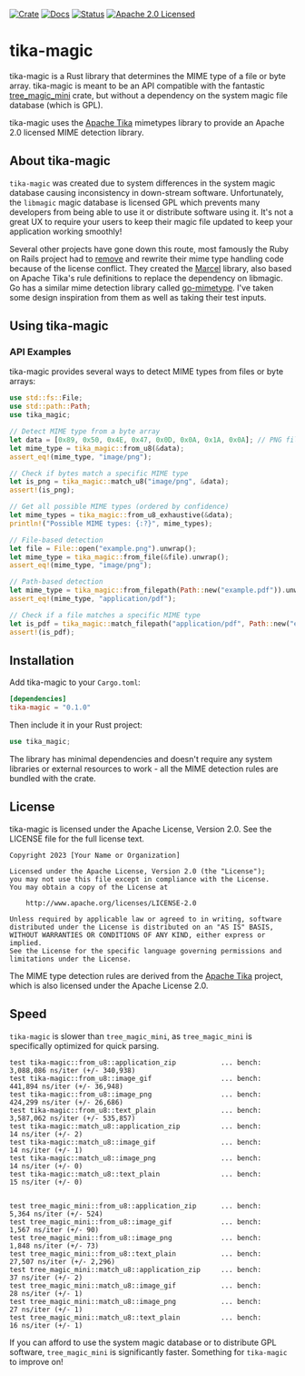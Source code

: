 [![Crate][crate-image]][crate-link]
[![Docs][docs-image]][docs-link]
[![Status][test-action-image]][test-action-link]
[![Apache 2.0 Licensed][license-apache-image]][license-apache-link]

# tika-magic

tika-magic is a Rust library that determines the MIME type of a file or byte array. tika-magic is meant to be an API 
compatible with the fantastic [tree_magic_mini](https://github.com/mbrubeck/tree_magic/) crate, but without a dependency
on the system magic file database (which is GPL).

tika-magic uses the [Apache Tika](http://tika.apache.org) mimetypes library to provide an Apache 2.0 licensed MIME 
detection library.

## About tika-magic

`tika-magic` was created due to system differences in the system magic database causing inconsistency in down-stream 
software. Unfortunately, the `libmagic` magic database is licensed GPL which prevents many developers from being able
to use it or distribute software using it. It's not a great UX to require your users to keep their magic file updated
to keep your application working smoothly!

Several other projects have gone down this route, most famously the Ruby on Rails project had to 
[remove](https://www.theregister.com/2021/03/25/ruby_rails_code/) and rewrite their mime type handling code because of 
the license conflict. They created the [Marcel](https://github.com/rails/marcel) library, also based on Apache Tika's rule
definitions to replace the dependency on libmagic. Go has a similar mime detection library called 
[go-mimetype](https://github.com/gabriel-vasile/mimetype). I've taken some design inspiration from them as well as taking
their test inputs.

## Using tika-magic

### API Examples
tika-magic provides several ways to detect MIME types from files or byte arrays:
``` rust
use std::fs::File;
use std::path::Path;
use tika_magic;

// Detect MIME type from a byte array
let data = [0x89, 0x50, 0x4E, 0x47, 0x0D, 0x0A, 0x1A, 0x0A]; // PNG file signature
let mime_type = tika_magic::from_u8(&data);
assert_eq!(mime_type, "image/png");

// Check if bytes match a specific MIME type
let is_png = tika_magic::match_u8("image/png", &data);
assert!(is_png);

// Get all possible MIME types (ordered by confidence)
let mime_types = tika_magic::from_u8_exhaustive(&data);
println!("Possible MIME types: {:?}", mime_types);

// File-based detection
let file = File::open("example.png").unwrap();
let mime_type = tika_magic::from_file(&file).unwrap();
assert_eq!(mime_type, "image/png");

// Path-based detection
let mime_type = tika_magic::from_filepath(Path::new("example.pdf")).unwrap();
assert_eq!(mime_type, "application/pdf");

// Check if a file matches a specific MIME type
let is_pdf = tika_magic::match_filepath("application/pdf", Path::new("example.pdf"));
assert!(is_pdf);
```
## Installation
Add tika-magic to your `Cargo.toml`:
``` toml
[dependencies]
tika-magic = "0.1.0"
```
Then include it in your Rust project:
``` rust
use tika_magic;
```
The library has minimal dependencies and doesn't require any system libraries or external resources to work - all the MIME detection rules are bundled with the crate.
## License
tika-magic is licensed under the Apache License, Version 2.0. See the LICENSE file for the full license text.
``` 
Copyright 2023 [Your Name or Organization]

Licensed under the Apache License, Version 2.0 (the "License");
you may not use this file except in compliance with the License.
You may obtain a copy of the License at

    http://www.apache.org/licenses/LICENSE-2.0

Unless required by applicable law or agreed to in writing, software
distributed under the License is distributed on an "AS IS" BASIS,
WITHOUT WARRANTIES OR CONDITIONS OF ANY KIND, either express or implied.
See the License for the specific language governing permissions and
limitations under the License.
```

The MIME type detection rules are derived from the [Apache Tika](http://tika.apache.org) project, which is also licensed under the Apache License 2.0.

## Speed

`tika-magic` is slower than `tree_magic_mini`, as `tree_magic_mini` is specifically optimized for quick parsing.

```
test tika-magic::from_u8::application_zip           ... bench:   3,088,086 ns/iter (+/- 340,938)
test tika-magic::from_u8::image_gif                 ... bench:     441,894 ns/iter (+/- 36,948)
test tika-magic::from_u8::image_png                 ... bench:     424,299 ns/iter (+/- 26,686)
test tika-magic::from_u8::text_plain                ... bench:   3,587,062 ns/iter (+/- 535,857)
test tika-magic::match_u8::application_zip          ... bench:          14 ns/iter (+/- 2)
test tika-magic::match_u8::image_gif                ... bench:          14 ns/iter (+/- 1)
test tika-magic::match_u8::image_png                ... bench:          14 ns/iter (+/- 0)
test tika-magic::match_u8::text_plain               ... bench:          15 ns/iter (+/- 0)


test tree_magic_mini::from_u8::application_zip      ... bench:       5,364 ns/iter (+/- 524)
test tree_magic_mini::from_u8::image_gif            ... bench:       1,567 ns/iter (+/- 90)
test tree_magic_mini::from_u8::image_png            ... bench:       1,848 ns/iter (+/- 73)
test tree_magic_mini::from_u8::text_plain           ... bench:      27,507 ns/iter (+/- 2,296)
test tree_magic_mini::match_u8::application_zip     ... bench:          37 ns/iter (+/- 2)
test tree_magic_mini::match_u8::image_gif           ... bench:          28 ns/iter (+/- 1)
test tree_magic_mini::match_u8::image_png           ... bench:          27 ns/iter (+/- 1)
test tree_magic_mini::match_u8::text_plain          ... bench:          16 ns/iter (+/- 1)
```

If you can afford to use the system magic database or to distribute GPL software, `tree_magic_mini` is significantly 
faster. Something for `tika-magic` to improve on!

[//]: # (links)

[crate-image]: https://img.shields.io/crates/v/tika-magic.svg

[crate-link]: https://crates.io/crates/tika-magic

[docs-image]: https://docs.rs/tika-magic/badge.svg

[docs-link]: https://docs.rs/tika-magic/

[test-action-image]: https://github.com/withzombies/tika-magic/workflows/CI/badge.svg

[test-action-link]: https://github.com/withzombies/tika-magic/actions?query=workflow:Test

[license-apache-image]: https://img.shields.io/badge/license-Apache2.0-blue.svg

[license-apache-link]: http://www.apache.org/licenses/LICENSE-2.0